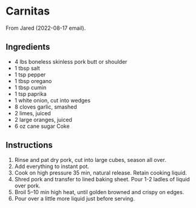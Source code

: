 # Carnitas

From Jared (2022-08-17 email).

## Ingredients

*   4 lbs boneless skinless pork butt or shoulder
*   1 tbsp salt
*   1 tsp pepper
*   1 tbsp oregano
*   1 tbsp cumin
*   1 tsp paprika
*   1 white onion, cut into wedges
*   8 cloves garlic, smashed
*   2 limes, juiced
*   2 large oranges, juiced
*   6 oz cane sugar Coke

## Instructions
1.  Rinse and pat dry pork, cut into large cubes, season all over.
2.  Add everything to instant pot.
3.  Cook on high pressure 35 min, natural release. Retain cooking liquid.
4.  Shred pork and transfer to lined baking sheet. Pour 1-2 ladles of liquid over pork.
5.  Broil 5–10 min high heat, until golden browned and crispy on edges.
6.  Pour over a little more liquid just before serving.
